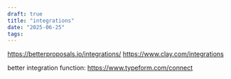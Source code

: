 ```yaml
---
draft: true
title: "integrations"
date: "2025-06-25"
tags: 
---
```

https://betterproposals.io/integrations/
https://www.clay.com/integrations


better integration function:
https://www.typeform.com/connect